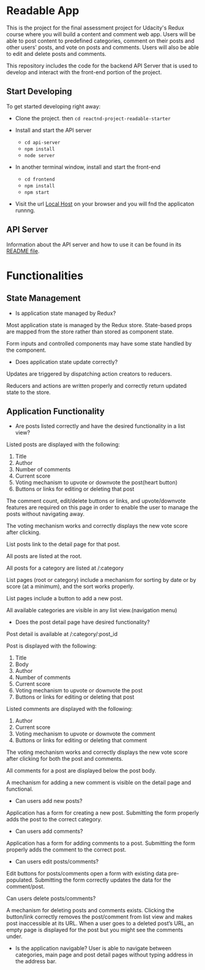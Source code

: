 # Readable App 

This is the project for the final assessment project for Udacity's Redux course where you will build a content and comment web app. Users will be able to post content to predefined categories, comment on their posts and other users' posts, and vote on posts and comments. Users will also be able to edit and delete posts and comments.

This repository includes the code for the backend API Server that is used to develop and interact with the front-end portion of the project.

## Start Developing

To get started developing right away:
* Clone the project.
then `cd reactnd-project-readable-starter`

* Install and start the API server
    - `cd api-server`
    - `npm install`
    - `node server`
* In another terminal window, install and start the front-end
    - `cd frontend`
    - `npm install`
    - `npm start`
* Visit the url [Local Host](http://localhost:3000) on your browser and you will fnd the applicaton runnng.

## API Server

Information about the API server and how to use it can be found in its [README file](api-server/README.md).

# Functionalities

## State Management
* Is application state managed by Redux?

Most application state is managed by the Redux store. State-based props are mapped from the store rather than stored as component state.

Form inputs and controlled components may have some state handled by the component.

* Does application state update correctly?

Updates are triggered by dispatching action creators to reducers.

Reducers and actions are written properly and correctly return updated state to the store.

## Application Functionality

* Are posts listed correctly and have the desired functionality in a list view?

Listed posts are displayed with the following:
1) Title
2) Author
3) Number of comments
4) Current score
5) Voting mechanism to upvote or downvote the post(heart button)
6) Buttons or links for editing or deleting that post

The comment count, edit/delete buttons or links, and upvote/downvote features are required on this page in order to enable the user to manage the posts without navigating away.

The voting mechanism works and correctly displays the new vote score after clicking.

List posts link to the detail page for that post.

All posts are listed at the root.

All posts for a category are listed at /:category

List pages (root or category) include a mechanism for sorting by date or by score (at a minimum), and the sort works properly.

List pages include a button to add a new post.

All available categories are visible in any list view.(navigation menu)

* Does the post detail page have desired functionality?

Post detail is available at /:category/:post_id

Post is displayed with the following:
1) Title
2) Body
3) Author
4) Number of comments
5) Current score
6) Voting mechanism to upvote or downvote the post
7) Buttons or links for editing or deleting that post

Listed comments are displayed with the following:
1) Author
2) Current score
3) Voting mechanism to upvote or downvote the comment
4) Buttons or links for editing or deleting that comment

The voting mechanism works and correctly displays the new vote score after clicking for both the post and comments.

All comments for a post are displayed below the post body.

A mechanism for adding a new comment is visible on the detail page and functional.

* Can users add new posts?

Application has a form for creating a new post. Submitting the form properly adds the post to the correct category.

* Can users add comments?

Application has a form for adding comments to a post. Submitting the form properly adds the comment to the correct post.

* Can users edit posts/comments?

Edit buttons for posts/comments open a form with existing data pre-populated. Submitting the form correctly updates the data for the comment/post.

Can users delete posts/comments?

A mechanism for deleting posts and comments exists. Clicking the button/link correctly removes the post/comment from list view and makes post inaccessible at its URL. When a user goes to a deleted post’s URL, an empty page is displayed for the post but you might see the comments under.

* Is the application navigable?
User is able to navigate between categories, main page and post detail pages without typing address in the address bar.